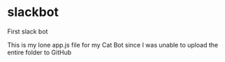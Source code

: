 # slackbot
First slack bot

This is my lone app.js file for my Cat Bot since I was unable to upload the entire folder to GitHub

